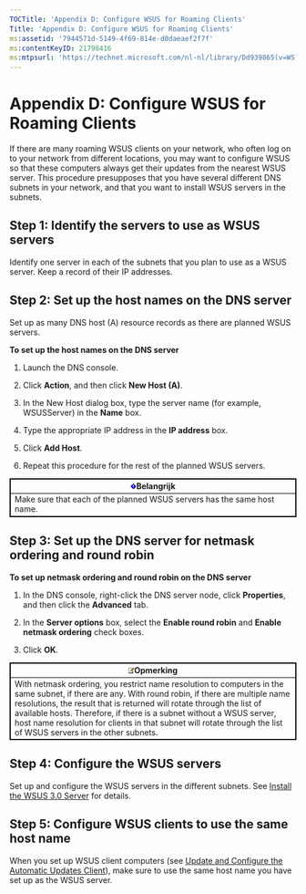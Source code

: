 ```yaml
---
TOCTitle: 'Appendix D: Configure WSUS for Roaming Clients'
Title: 'Appendix D: Configure WSUS for Roaming Clients'
ms:assetid: '7944571d-5149-4f69-814e-d0daeaef2f7f'
ms:contentKeyID: 21798416
ms:mtpsurl: 'https://technet.microsoft.com/nl-nl/library/Dd939865(v=WS.10)'
---
```


Appendix D: Configure WSUS for Roaming Clients
==============================================

If there are many roaming WSUS clients on your network, who often log on to your network from different locations, you may want to configure WSUS so that these computers always get their updates from the nearest WSUS server. This procedure presupposes that you have several different DNS subnets in your network, and that you want to install WSUS servers in the subnets.

Step 1: Identify the servers to use as WSUS servers
---------------------------------------------------

Identify one server in each of the subnets that you plan to use as a WSUS server. Keep a record of their IP addresses.

Step 2: Set up the host names on the DNS server
-----------------------------------------------

Set up as many DNS host (A) resource records as there are planned WSUS servers.

**To set up the host names on the DNS server**
1.  Launch the DNS console.

2.  Click **Action**, and then click **New Host (A)**.

3.  In the New Host dialog box, type the server name (for example, WSUSServer) in the **Name** box.

4.  Type the appropriate IP address in the **IP address** box.

5.  Click **Add Host**.

6.  Repeat this procedure for the rest of the planned WSUS servers.

 
<table style="border:1px solid black;">
<colgroup>
<col width="100%" />
</colgroup>
<thead>
<tr class="header">
<th style="border:1px solid black;" ><img src="/security-updates/images/Dd939865.Important(WS.10).gif" />Belangrijk</th>
</tr>
</thead>
<tbody>
<tr class="odd">
<td style="border:1px solid black;">Make sure that each of the planned WSUS servers has the same host name.
</td>
</tr>
</tbody>
</table>
 

Step 3: Set up the DNS server for netmask ordering and round robin
------------------------------------------------------------------

**To set up netmask ordering and round robin on the DNS server**
1.  In the DNS console, right-click the DNS server node, click **Properties**, and then click the **Advanced** tab.

2.  In the **Server options** box, select the **Enable round robin** and **Enable netmask ordering** check boxes.

3.  Click **OK**.

 
<table style="border:1px solid black;">
<colgroup>
<col width="100%" />
</colgroup>
<thead>
<tr class="header">
<th style="border:1px solid black;" ><img src="/security-updates/images/Dd939865.note(WS.10).gif" />Opmerking</th>
</tr>
</thead>
<tbody>
<tr class="odd">
<td style="border:1px solid black;">With netmask ordering, you restrict name resolution to computers in the same subnet, if there are any. With round robin, if there are multiple name resolutions, the result that is returned will rotate through the list of available hosts. Therefore, if there is a subnet without a WSUS server, host name resolution for clients in that subnet will rotate through the list of WSUS servers in the other subnets.
</td>
</tr>
</tbody>
</table>
 

Step 4: Configure the WSUS servers
----------------------------------

Set up and configure the WSUS servers in the different subnets. See [Install the WSUS 3.0 Server](https://technet.microsoft.com/2cd2d2ac-47e8-461f-99bd-db6bd3af1dfc) for details.

Step 5: Configure WSUS clients to use the same host name
--------------------------------------------------------

When you set up WSUS client computers (see [Update and Configure the Automatic Updates Client](https://technet.microsoft.com/d3d56210-9f71-49b7-b0d1-a04fb52d4e53)), make sure to use the same host name you have set up as the WSUS server.
